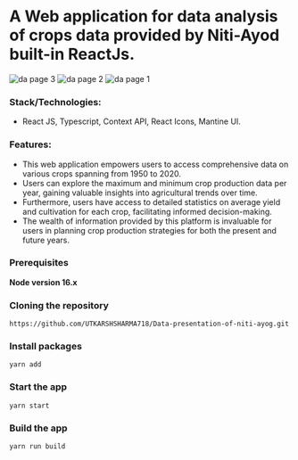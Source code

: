 # A Web application for data analysis of crops data provided by Niti-Ayod built-in ReactJs.

![da page 3](https://github.com/UTKARSHSHARMA718/Data-presentation-of-niti-ayog/assets/86897568/4128d4a6-bf66-430f-b83f-30c99d8b8b5e)
![da page 2](https://github.com/UTKARSHSHARMA718/Data-presentation-of-niti-ayog/assets/86897568/8e12ac17-ce39-4bdc-b313-eb2d7dcee641)
![da page 1](https://github.com/UTKARSHSHARMA718/Data-presentation-of-niti-ayog/assets/86897568/2425affe-eb2f-4157-972e-95c742207054)


### Stack/Technologies:

- React JS, Typescript, Context API, React Icons, Mantine UI.

### Features:

- This web application empowers users to access comprehensive data on various crops spanning from 1950 to 2020.
- Users can explore the maximum and minimum crop production data per year, gaining valuable insights into agricultural trends over time.
- Furthermore, users have access to detailed statistics on average yield and cultivation for each crop, facilitating informed decision-making.
- The wealth of information provided by this platform is invaluable for users in planning crop production strategies for both the present and future years. 

### Prerequisites

**Node version 16.x**

### Cloning the repository

```shell
https://github.com/UTKARSHSHARMA718/Data-presentation-of-niti-ayog.git
```

### Install packages

```shell
yarn add
```

### Start the app

```shell
yarn start
```

### Build the app

```shell
yarn run build
```

